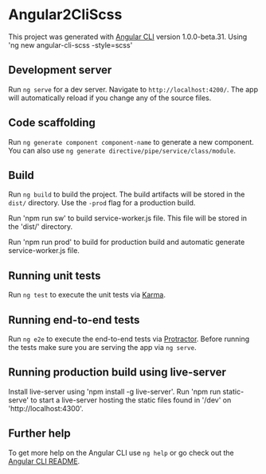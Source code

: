 # Angular2CliScss

This project was generated with [Angular CLI](https://github.com/angular/angular-cli) version 1.0.0-beta.31.
Using 'ng new angular-cli-scss -style=scss'

## Development server
Run `ng serve` for a dev server. Navigate to `http://localhost:4200/`. The app will automatically reload if you change any of the source files.

## Code scaffolding

Run `ng generate component component-name` to generate a new component. You can also use `ng generate directive/pipe/service/class/module`.

## Build

Run `ng build` to build the project. The build artifacts will be stored in the `dist/` directory. Use the `-prod` flag for a production build.

Run 'npm run sw' to build service-worker.js file. This file will be stored in the 'dist/' directory.

Run 'npm run prod' to build for production build and automatic generate service-worker.js file.

## Running unit tests

Run `ng test` to execute the unit tests via [Karma](https://karma-runner.github.io).

## Running end-to-end tests

Run `ng e2e` to execute the end-to-end tests via [Protractor](http://www.protractortest.org/).
Before running the tests make sure you are serving the app via `ng serve`.

## Running production build using live-server
Install live-server using 'npm install -g live-server'.
Run 'npm run static-serve' to start a live-server hosting the static files found in '/dev' on 'http://localhost:4300'. 

## Further help

To get more help on the Angular CLI use `ng help` or go check out the [Angular CLI README](https://github.com/angular/angular-cli/blob/master/README.md).
